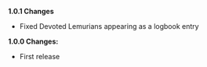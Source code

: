 **1.0.1 Changes**

* Fixed Devoted Lemurians appearing as a logbook entry

**1.0.0 Changes:**

* First release